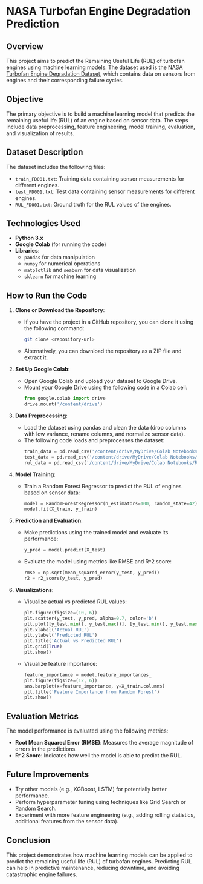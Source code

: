 # NASA Turbofan Engine Degradation Prediction

## Overview
This project aims to predict the Remaining Useful Life (RUL) of turbofan engines using machine learning models. The dataset used is the [NASA Turbofan Engine Degradation Dataset](https://data.nasa.gov/dataset/Turbofan-Engine-Degradation-Simulation-Data-Set/ks2z-gb2f), which contains data on sensors from engines and their corresponding failure cycles.

## Objective
The primary objective is to build a machine learning model that predicts the remaining useful life (RUL) of an engine based on sensor data. The steps include data preprocessing, feature engineering, model training, evaluation, and visualization of results.

## Dataset Description
The dataset includes the following files:
- `train_FD001.txt`: Training data containing sensor measurements for different engines.
- `test_FD001.txt`: Test data containing sensor measurements for different engines.
- `RUL_FD001.txt`: Ground truth for the RUL values of the engines.

## Technologies Used
- **Python 3.x**
- **Google Colab** (for running the code)
- **Libraries**:
  - `pandas` for data manipulation
  - `numpy` for numerical operations
  - `matplotlib` and `seaborn` for data visualization
  - `sklearn` for machine learning

## How to Run the Code
1. **Clone or Download the Repository**:
   - If you have the project in a GitHub repository, you can clone it using the following command:
     ```bash
     git clone <repository-url>
     ```
   - Alternatively, you can download the repository as a ZIP file and extract it.

2. **Set Up Google Colab**:
   - Open Google Colab and upload your dataset to Google Drive.
   - Mount your Google Drive using the following code in a Colab cell:
     ```python
     from google.colab import drive
     drive.mount('/content/drive')
     ```

3. **Data Preprocessing**:
   - Load the dataset using pandas and clean the data (drop columns with low variance, rename columns, and normalize sensor data).
   - The following code loads and preprocesses the dataset:
     ```python
     train_data = pd.read_csv('/content/drive/MyDrive/Colab Notebooks/train_FD001.txt', sep=' ', header=None).iloc[:, :-1]
     test_data = pd.read_csv('/content/drive/MyDrive/Colab Notebooks/test_FD001.txt', sep=' ', header=None).iloc[:, :-1]
     rul_data = pd.read_csv('/content/drive/MyDrive/Colab Notebooks/RUL_FD001.txt', header=None)
     ```

4. **Model Training**:
   - Train a Random Forest Regressor to predict the RUL of engines based on sensor data:
     ```python
     model = RandomForestRegressor(n_estimators=100, random_state=42)
     model.fit(X_train, y_train)
     ```

5. **Prediction and Evaluation**:
   - Make predictions using the trained model and evaluate its performance:
     ```python
     y_pred = model.predict(X_test)
     ```

   - Evaluate the model using metrics like RMSE and R^2 score:
     ```python
     rmse = np.sqrt(mean_squared_error(y_test, y_pred))
     r2 = r2_score(y_test, y_pred)
     ```

6. **Visualizations**:
   - Visualize actual vs predicted RUL values:
     ```python
     plt.figure(figsize=(10, 6))
     plt.scatter(y_test, y_pred, alpha=0.7, color='b')
     plt.plot([y_test.min(), y_test.max()], [y_test.min(), y_test.max()], '--r', linewidth=2)
     plt.xlabel('Actual RUL')
     plt.ylabel('Predicted RUL')
     plt.title('Actual vs Predicted RUL')
     plt.grid(True)
     plt.show()
     ```

   - Visualize feature importance:
     ```python
     feature_importance = model.feature_importances_
     plt.figure(figsize=(12, 6))
     sns.barplot(x=feature_importance, y=X_train.columns)
     plt.title('Feature Importance from Random Forest')
     plt.show()
     ```

## Evaluation Metrics
The model performance is evaluated using the following metrics:
- **Root Mean Squared Error (RMSE)**: Measures the average magnitude of errors in the predictions.
- **R^2 Score**: Indicates how well the model is able to predict the RUL.

## Future Improvements
- Try other models (e.g., XGBoost, LSTM) for potentially better performance.
- Perform hyperparameter tuning using techniques like Grid Search or Random Search.
- Experiment with more feature engineering (e.g., adding rolling statistics, additional features from the sensor data).

## Conclusion
This project demonstrates how machine learning models can be applied to predict the remaining useful life (RUL) of turbofan engines. Predicting RUL can help in predictive maintenance, reducing downtime, and avoiding catastrophic engine failures.
